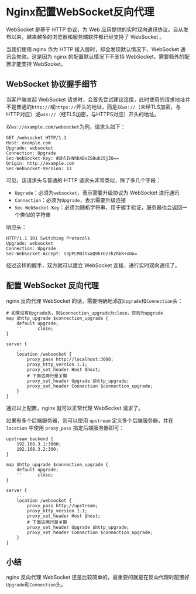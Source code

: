 # Nginx配置WebSocket反向代理

WebSocket 是基于 HTTP 协议，为 Web 应用提供的实时双向通讯协议。自从发布以来，越来越多的浏览器和服务端软件都已经支持了 WebSocket 。

当我们使用 nginx 作为 HTTP 接入层时，却会发现默认情况下，WebSocket 通讯会失败。这是因为 nginx 的配置默认情况下不支持 WebSocket，需要额外的配置才能支持 WebSocket。

## WebSocket 协议握手细节

当客户端发起 WebSocket 请求时，会首先尝试建议连接，此时使用的请求地址并不是普通的`http://`或`https://`开头的地址，而是以`ws://`（未经TLS加密，与HTTP对应）或`wss://`（经TLS加密，与HTTPS对应）开头的地址。

以`ws://example.com/websocket`为例，请求头如下：

```
GET /websocket HTTP/1.1
Host: example.com
Upgrade: websocket
Connection: Upgrade
Sec-WebSocket-Key: dGhlIHNhbXBsZSBub25jZQ==
Origin: http://example.com
Sec-WebSocket-Version: 13
```

可见，该请求头与普通的 HTTP 请求头非常类似，除了多几个字段：

- `Upgrade`：必须为`websocket`，表示需要升级协议为 WebSocket 进行通讯
- `Connection`：必须为`Upgrade`，表示需要升级连接
- `Sec-WebSocket-Key`：必须为随机字符串，用于握手验证，服务器也会返回一个类似的字符串

响应头：

```
HTTP/1.1 101 Switching Protocols
Upgrade: websocket
Connection: Upgrade
Sec-WebSocket-Accept: s3pPLMBiTxaQ9kYGzzhZRbK+xOo=
```

经过这样的握手，双方就可以建立 WebSocket 连接，进行实时双向通讯了。

## 配置 WebSocket 反向代理

nginx 反向代理 WebSocket 的话，需要明确地添加`Upgrade`和`Connection`头：

```
# 如果没有Upgrade头，则$connection_upgrade为close，否则为upgrade
map $http_upgrade $connection_upgrade {
    default upgrade;
    ''      close;
}

server {
    ...
    location /websocket {
        proxy_pass http://localhost:3000;
        proxy_http_version 1.1;
        proxy_set_header Host $host;
        # 下面这两行是关键
        proxy_set_header Upgrade $http_upgrade;
        proxy_set_header Connection $connection_upgrade;
    }
}
```

通过以上配置，nginx 就可以正常代理 WebSocket 请求了。

如果有多个后端服务器，则可以使用 `upstream` 定义多个后端服务器，并在 `location` 中使用 `proxy_pass` 指定后端服务器即可：

```
upstream backend {
    192.168.3.1:3000;
    192.168.3.2:300;
}

map $http_upgrade $connection_upgrade {
    default upgrade;
    ''      close;
}

server {
    ...
    location /websocket {
        proxy_pass http://upstream;
        proxy_http_version 1.1;
        proxy_set_header Host $host;
        # 下面这两行是关键
        proxy_set_header Upgrade $http_upgrade;
        proxy_set_header Connection $connection_upgrade;
    }
}
```

## 小结

nginx 反向代理 WebSocket 还是比较简单的，最重要的就是在反向代理时配置好`Upgrade`和`Connection`头。
